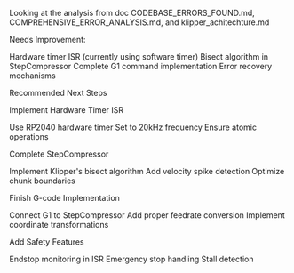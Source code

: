 Looking at the analysis from doc CODEBASE_ERRORS_FOUND.md, 
COMPREHENSIVE_ERROR_ANALYSIS.md, and klipper_achitechture.md

 Needs Improvement:

Hardware timer ISR (currently using software timer)
Bisect algorithm in StepCompressor
Complete G1 command implementation
Error recovery mechanisms

Recommended Next Steps

Implement Hardware Timer ISR

Use RP2040 hardware timer
Set to 20kHz frequency
Ensure atomic operations


Complete StepCompressor

Implement Klipper's bisect algorithm
Add velocity spike detection
Optimize chunk boundaries


Finish G-code Implementation

Connect G1 to StepCompressor
Add proper feedrate conversion
Implement coordinate transformations


Add Safety Features

Endstop monitoring in ISR
Emergency stop handling
Stall detection
